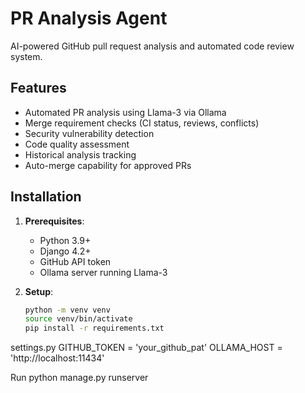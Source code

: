 # PR Analysis Agent

AI-powered GitHub pull request analysis and automated code review system.

## Features

- Automated PR analysis using Llama-3 via Ollama
- Merge requirement checks (CI status, reviews, conflicts)
- Security vulnerability detection
- Code quality assessment
- Historical analysis tracking
- Auto-merge capability for approved PRs

## Installation

1. **Prerequisites**:
   - Python 3.9+
   - Django 4.2+
   - GitHub API token
   - Ollama server running Llama-3

2. **Setup**:
   ```bash
   python -m venv venv
   source venv/bin/activate
   pip install -r requirements.txt
   
  settings.py
GITHUB_TOKEN = 'your_github_pat'
OLLAMA_HOST = 'http://localhost:11434'

Run 
python manage.py runserver
